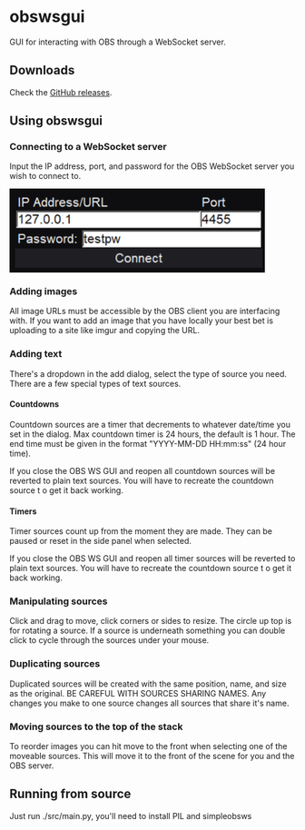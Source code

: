 # obswsgui

GUI for interacting with OBS through a WebSocket server.

## Downloads

Check the [GitHub releases](https://github.com/lusciousdev/obswsgui/releases).

## Using obswsgui

### Connecting to a WebSocket server

Input the IP address, port, and password for the OBS WebSocket server you wish to connect to.

<img src="./.github/images/connection_screen.png" width=450 align="center">

### Adding images

All image URLs must be accessible by the OBS client you are interfacing with. If you want to add an image that you have locally your best bet is uploading to a site like imgur and copying the URL.

### Adding text

There's a dropdown in the add dialog, select the type of source you need. There are a few special types of text sources.

#### Countdowns

Countdown sources are a timer that decrements to whatever date/time you set in the dialog. Max countdown timer is 24 hours, the default is 1 hour. The end time must be given in the format "YYYY-MM-DD HH:mm:ss" (24 hour time).

If you close the OBS WS GUI and reopen all countdown sources will be reverted to plain text sources. You will have to recreate the countdown source t o get it back working.

#### Timers

Timer sources count up from the moment they are made. They can be paused or reset in the side panel when selected. 

If you close the OBS WS GUI and reopen all timer sources will be reverted to plain text sources. You will have to recreate the countdown source t o get it back working.

### Manipulating sources

Click and drag to move, click corners or sides to resize. The circle up top is for rotating a source. If a source is underneath something you can double click to cycle through the sources under your mouse.

### Duplicating sources

Duplicated sources will be created with the same position, name, and size as the original. BE CAREFUL WITH SOURCES SHARING NAMES. Any changes you make to one source changes all sources that share it's name.

### Moving sources to the top of the stack

To reorder images you can hit move to the front when selecting one of the moveable sources. This will move it to the front of the scene for you and the OBS server.

## Running from source

Just run ./src/main.py, you'll need to install PIL and simpleobsws